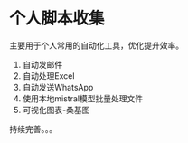 # 个人脚本收集
主要用于个人常用的自动化工具，优化提升效率。
1. 自动发邮件
2. 自动处理Excel
3. 自动发送WhatsApp
4. 使用本地mistral模型批量处理文件
5. 可视化图表-桑基图


持续完善。。。
